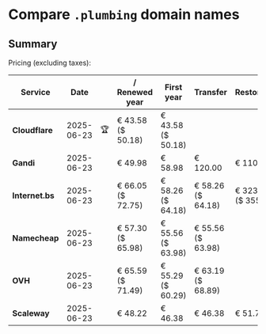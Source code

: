 # Compare `.plumbing` domain names

## Summary

Pricing (excluding taxes):

| Service | Date |  | / Renewed year | First year | Transfer | Restoration |
|--|--|--|--|--|--|--|
| **Cloudflare** | 2025-06-23 | 🏆 | € 43.58<br>($ 50.18) | € 43.58<br>($ 50.18) |  |  |
| **Gandi** | 2025-06-23 |  | € 49.98 | € 58.98 | € 120.00 | € 110.84 |
| **Internet.bs** | 2025-06-23 |  | € 66.05<br>($ 72.75) | € 58.26<br>($ 64.18) | € 58.26<br>($ 64.18) | € 323.09<br>($ 355.95) |
| **Namecheap** | 2025-06-23 |  | € 57.30<br>($ 65.98) | € 55.56<br>($ 63.98) | € 55.56<br>($ 63.98) |  |
| **OVH** | 2025-06-23 |  | € 65.59<br>($ 71.49) | € 55.29<br>($ 60.29) | € 63.19<br>($ 68.89) |  |
| **Scaleway** | 2025-06-23 |  | € 48.22 | € 46.38 | € 46.38 | € 51.74 |
